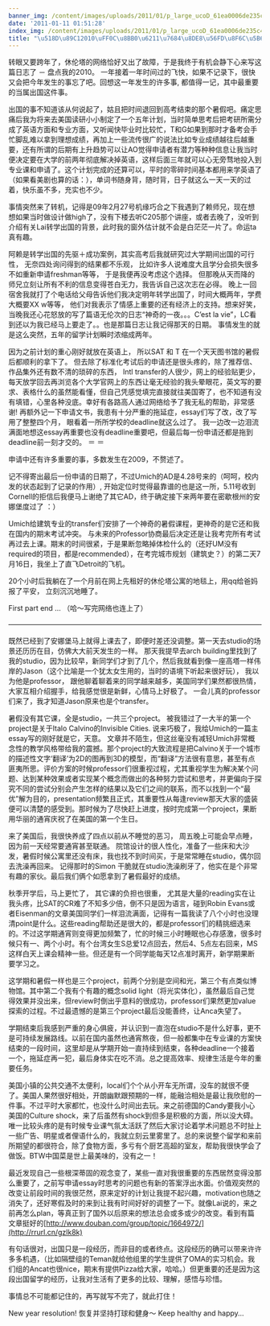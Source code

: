 ```yaml
---
banner_img: /content/images/uploads/2011/01/p_large_ucoD_61ea0006de235c42.jpeg
date: '2011-01-11 01:51:28'
index_img: /content/images/uploads/2011/01/p_large_ucoD_61ea0006de235c42.jpeg
title: "\u518D\u89C12010\uFF0C\u8BB0\u6211\u7684\u8DE8\u56FD\u8F6C\u5B66"
---
```


转眼又要跨年了，休伦塔的网络恰好又出了故障，于是我终于有机会静下心来写这篇日志了 － 盘点我的2010。 一年接着一年时间过的飞快，如果不记录下，很快又会把今年发生的事忘了吧。回想这一年发生的许多事, 都值得一记，其中最重要的当属出国这件事。

出国的事不知道该从何说起了，姑且把时间退回到高考结束的那个暑假吧。痛定思痛后我为将来去美国读研小小制定了一个五年计划，当时简单思考后把考研所需分成了英语方面和专业方面，又听闻快毕业时比较忙，T和G如果到那时才备考会手忙脚乱难以拿到理想成绩，再加上一些流传很广的说法比如专业成绩越往后越重要，还有所谓的后期有上升趋势可以让AO觉得申请者有潜力等种种信息让我当时便决定要在大学的前两年彻底解决掉英语，这样后面三年就可以心无旁骛地投入到专业课和申请了。这个计划完成的还算可以，平时的零碎时间基本都用来学英语了（如果看美剧也算的话：），单词书随身背，随时背，日子就这么一天一天的过着，快乐虽不多，充实也不少。

事情突然来了转机，记得是09年2月27号机缘巧合之下我遇到了赖师兄，现在想想如果当时做设计做high了，没有下楼去听C205那个讲座，或者去晚了，没听到介绍有关Lai转学出国的背景，此时我的窗外估计就不会是白茫茫一片了。命运ta真有趣。

阿赖是转学出国的先驱＋成功案例，其实高考后我就研究过大学期间出国的可行性， 无奈四处询问得到的结果都不乐观， 比如许多人说难度大且学分会损失很多不如重新申请freshman等等， 于是我便再没考虑这个选择。 但那晚从天而降的师兄立刻让所有不利的信息变得苍白无力，我告诉自己这次志在必得。 晚上一回宿舍我就打了个电话给父母告诉他们我决定明年转学出国了，时间大概两年，学费大概要XX w等等， 他们对我表示了情感上重要的还有经济上的支持。想来好笑，当晚我还心花怒放的写了篇语无伦次的日志“神奇的一夜。。。C’est la vie”，LC看到还以为我已经马上要走了。。也是那篇日志让我记得那天的日期。 事情发生的就是这么突然，五年的留学计划瞬时浓缩成两年。

因为之前计划的重心刚好就放在英语上， 所以SAT 和 T 在一个天天图书馆的暑假后都顺利的拿下了。 但去除了标准化考试后的申请还是很头疼的，除了推荐信、作品集外还有数不清的琐碎的东西， Intl transfer的人很少，网上的经验贴更少，每天放学回去再浏览各个大学官网上的东西让毫无经验的我头晕眼花，英文写的要求、表格什么的虽然能看懂，但自己凭感觉填完直接就往美国寄了，也不知道有没有填错，心里各种没底。幸好有各路高人通过网络给予了我无私的帮助，非常感谢! 再额外记一下申请文书，我患有十分严重的拖延症，essay们写了改，改了写用了整整四个月， 眼看着一所所学校的deadline就这么过了。 我一边改一边泪流满面地想这essay再重要也没有deadline重要吧，但最后每一份申请还都是拖到deadline前一刻才交的。 ＝ ＝

申请中还有许多重要的事，多数发生在2009，不赘述了。

记不得寄出最后一份申请的日期了，不过Umich的AD是4.28号来的（呵呵，校内发的状态起到了记录的作用）, 开始定位时觉得最靠谱的也是这一所，5.11号收到Cornell的拒信后我便马上谢绝了其它AD，终于确定接下来两年要在密歇根州的安娜堡度过了 ：）

Umich给建筑专业的transfer们安排了一个神奇的暑假课程，更神奇的是它还和我在国内的期末考试冲突。 与未来的Professor协商最后决定还是让我考完所有考试再过去上课。期末的时间很紧，于是果断忽略掉体检什么的（还好UM没有required的项目，都是recommended），在考完城市规划（建筑史？）的第二天7月16日，我坐上了直飞Detroit的飞机。

20个小时后我躺在了一个月前在网上先租好的休伦塔公寓的地毯上，用qq给爸妈报了平安， 立刻沉沉地睡了。

First part end … （哈～写完网络也连上了）

————————————————————————————————————

既然已经到了安娜堡马上就得上课去了，即便时差还没调整。第一天去studio的场景还历历在目，仿佛大大前天发生的一样。 那天我提早去arch building里找到了我的studio，因为比较早，新同学们才到了几个，然后我就看到像一座高塔一样伟岸的Jason（这个比喻是一个犹太女生用的，当时的语境下听起来很好玩）， 我以为他是professor， 跟他聊着聊着来的同学越来越多，美国同学们果然都很热情，大家互相介绍握手，给我感觉很是新鲜，心情马上好极了。 一会儿真的professor们来了，我才知道Jason原来也是个transfer。

暑假没有其它课，全是studio，一共三个project。 被我错过了一大半的第一个project是关于Italo Calvino的Invisible Cities. 说来巧极了，我给Umich的一篇主essay写的刚好就是它，天意。 文章并不陌生，但这丝毫没有减轻Umich非常概念性的教学风格带给我的震撼。那个project的大致流程是把Calvino关于一个城市的描述性文字‘翻译’为2D的图再到3D的模型，而“翻译”方法很有意思，甚至有点匪夷所思。评价方案的时候professor们很重视过程，尤其重视学生为解决某个问题、达到某种效果或者实现某个概念而做出的各种努力尝试和思考，并更偏向于探究不同的尝试分别会产生怎样的结果以及它们之间的联系，而不以找到一个“最优”解为目的，presentation频繁且正式，其重要性从每逢review那天大家的盛装便可以清楚的感受到。那时候为了尽快赶上进度，按时完成第一个project，果断用华丽的通宵庆祝了在美国的第一个生日。

来了美国后，我很快养成了四点以前从不睡觉的恶习， 周五晚上可能会早点睡，因为前一天经常要通宵甚至联通。 院馆设计的很人性化，准备了一些床和大沙发，暑假时候公寓里还没有床，我也找不到时间买，于是常常睡在studio，偶尔回去洗澡再回来。 记得那时的Simon 干脆就在studio洗澡刷牙了，他实在是个非常有趣的家伙。最后我们俩个如愿拿到了暑假最好的成绩。

秋季开学后，马上更忙了， 其它课的负担也很重， 尤其是大量的reading实在让我头疼，比SAT的CR难了不知多少倍，倒不只是因为语言，碰到Robin Evans或者Eisenman的文章美国同学们一样泪流满面，记得有一篇我读了八个小时也没理清point是什么。这些reading帮助还是很大的，都是professor们的精挑细选来的。不过这学期通宵则变得更加频繁了，忙的时候三小时睡眠也心存感激，很多时候只有一、两个小时。有个台湾女生S总爱12点回去，然后4、5点左右回来，MS这样白天上课会精神一些。但还是有一个同学能每天12点准时离开，新学期果断要学习之。

这学期和暑假一样也是三个project，前两个分别是空间和光，第三个有点类似博物馆。其中第二个我有个有趣的概念solid light（将光实体化），虽然最后自己觉得效果并没出来，但review时倒出乎意料的很成功，professor们果然更加value探索的过程。不过最遗憾的是第三个project最后没能善终，让Anca失望了。

学期结束后我感到严重的身心俱疲，并认识到一直泡在studio不是什么好事，更不是可持续发展路线。以前在国内虽然也通宵熬夜，但一般都集中在专业课的方案快结束的一段时间，这里却是从学期开始一直持续到结束，各种deadline一个接着一个，拖延症再一犯，最后身体实在吃不消。总之提高效率、规律生活是今年的重要任务。

美国小镇的公共交通不太便利，local们个个从小开车无所谓，没车的就很不便了。美国人果然很好相处，开朗幽默跟预期的一样，能融洽相处是最让我欣慰的一件事。不过平时大家都忙，也没什么时间出去玩。来之前德国的Candy要我小心美国的Culture shock，来了后虽然有shock到但多是积极的方面，所以没大碍。唯一比较头疼的是有时候专业课气氛太活跃了然后大家讨论着学术问题总不时扯上一些广告、明星或者俚语什么的，我就立刻云里雾里了。总的来说整个留学和来前所期望的都很符合，除了食物方面，多亏有个厨艺高超的室友，帮助我很快学会了做饭。BTW中国菜是世上最美味的，没有之一！

最近发现自己一些根深蒂固的观念变了，某些一直对我很重要的东西居然变得没那么重要了，之前写申请essay时思考的问题也有新的答案浮出水面。价值观突然的改变让前段时间的我很茫然，原来定好的计划让我提不起兴趣，motivation也随之消失了，还好寒假及时的来到让我有时间好好的调整了一下。就像Lai说的，来之前再怎么plan，等真正到了国外以后原来的想法总会或多或少的改变。看到有篇文章挺好的[http://www.douban.com/group/topic/1664972/](http://rrurl.cn/gzlk8k)

有句话很对，出国只是一段经历，而非目的或者终点。这段经历的确可以带来许许多多机遇，（比如隔壁组的Teman就给他组里的学生提供了OMA的实习机会。我们组的Ancat也很nice，期末有提供Pizza给大家，哈哈。）但更重要的还是因为这段出国留学的经历，让我对生活有了更多的比较、理解，感悟与珍惜。

事情总不可能都记住的，再写就写不完了，就此打住！

New year resolution! 恢复并坚持打球和健身～ Keep healthy and happy…

<div></div>
